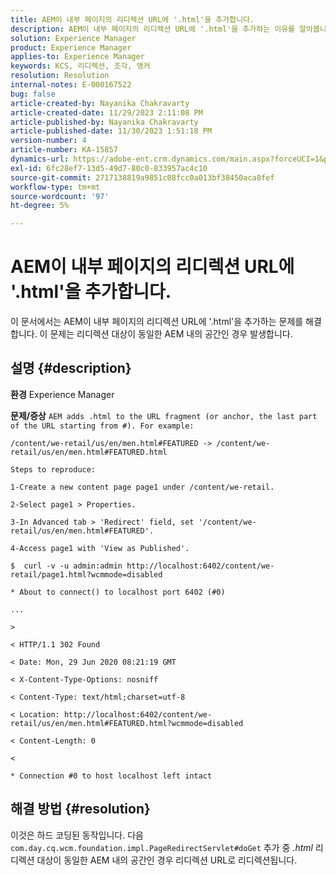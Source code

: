 ```yaml
---
title: AEM이 내부 페이지의 리디렉션 URL에 '.html'을 추가합니다.
description: AEM이 내부 페이지의 리디렉션 URL에 '.html'을 추가하는 이유를 알아봅니다.
solution: Experience Manager
product: Experience Manager
applies-to: Experience Manager
keywords: KCS, 리디렉션, 조각, 앵커
resolution: Resolution
internal-notes: E-000167522
bug: false
article-created-by: Nayanika Chakravarty
article-created-date: 11/29/2023 2:11:08 PM
article-published-by: Nayanika Chakravarty
article-published-date: 11/30/2023 1:51:18 PM
version-number: 4
article-number: KA-15857
dynamics-url: https://adobe-ent.crm.dynamics.com/main.aspx?forceUCI=1&pagetype=entityrecord&etn=knowledgearticle&id=3507b822-c18e-ee11-8179-6045bd006b4b
exl-id: 6fc28ef7-13d5-49d7-80c0-833957ac4c10
source-git-commit: 2717138819a9851c08fcc0a013bf38450aca8fef
workflow-type: tm+mt
source-wordcount: '97'
ht-degree: 5%

---
```


# AEM이 내부 페이지의 리디렉션 URL에 &#39;.html&#39;을 추가합니다.


이 문서에서는 AEM이 내부 페이지의 리디렉션 URL에 &#39;.html&#39;을 추가하는 문제를 해결합니다. 이 문제는 리디렉션 대상이 동일한 AEM 내의 공간인 경우 발생합니다.

## 설명 {#description}


<b>환경</b>
Experience Manager

<b>문제/증상</b>
`AEM adds .html to the URL fragment (or anchor, the last part of the URL starting from #). For example:`


```
/content/we-retail/us/en/men.html#FEATURED -> /content/we-retail/us/en/men.html#FEATURED.html

Steps to reproduce:
```



```
1-Create a new content page page1 under /content/we-retail.
```



```
2-Select page1 > Properties.
```



```
3-In Advanced tab > 'Redirect' field, set '/content/we-retail/us/en/men.html#FEATURED'.
```



```
4-Access page1 with 'View as Published'.
```



```
$  curl -v -u admin:admin http://localhost:6402/content/we-retail/page1.html?wcmmode=disabled
```



```
* About to connect() to localhost port 6402 (#0)
```



```
...
```



```
>
```



```
< HTTP/1.1 302 Found
```



```
< Date: Mon, 29 Jun 2020 08:21:19 GMT
```



```
< X-Content-Type-Options: nosniff
```



```
< Content-Type: text/html;charset=utf-8
```



```
< Location: http://localhost:6402/content/we-retail/us/en/men.html#FEATURED.html?wcmmode=disabled
```



```
< Content-Length: 0
```



```
<
```



```
* Connection #0 to host localhost left intact
```



## 해결 방법 {#resolution}


이것은 하드 코딩된 동작입니다. 다음 `com.day.cq.wcm.foundation.impl.PageRedirectServlet#doGet` 추가 중 *.html* 리디렉션 대상이 동일한 AEM 내의 공간인 경우 리디렉션 URL로 리디렉션됩니다.
